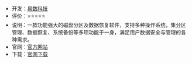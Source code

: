 - 开发：[易数科技](https://www.eassos.cn/about-us.php)
- 评价：⭐⭐⭐⭐⭐
- 说明：一款功能强大的磁盘分区及数据恢复软件，支持多种操作系统，集分区管理、数据恢复、系统备份等多项功能于一身，满足用户数据安全与管理的各种需求。
- 官网：[官方网站](https://www.diskgenius.cn/)
- 下载：[官网下载](https://www.diskgenius.cn/download.php)
